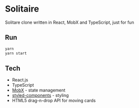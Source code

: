 # Solitaire

Solitare clone written in React, MobX and TypeScript, just for fun

## Run

```bash
yarn
yarn start
```

## Tech

- React.js
- TypeScript
- [MobX](https://mobx.js.org/) - state management
- [styled-components](https://github.com/styled-components/styled-components) - styling
- HTML5 drag-n-drop API for moving cards
